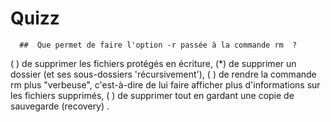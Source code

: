 # Quizz

```{quizdown} 
  ##  Que permet de faire l'option -r passée à la commande rm  ?
```
( ) de supprimer les fichiers protégés en écriture,
(*) de supprimer un dossier (et ses sous-dossiers 'récursivement'),
( ) de rendre la commande rm plus "verbeuse", c'est-à-dire de lui faire afficher plus d'informations sur les fichiers supprimés,
( ) de supprimer tout en gardant une copie de sauvegarde (recovery) .





